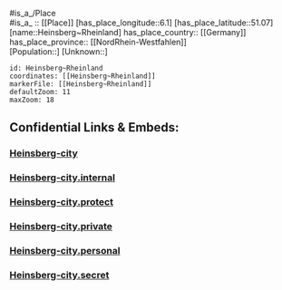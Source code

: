 ﻿---
location: [51.07,6.1] 
mapzoom: [7,12] 
mapmarker: city 
type: City
tags:
- geo/City


SpocWebEntityId: 30859
isDeleted: false
confidential: public

---
#is_a_/Place  
#is_a_ :: [[Place]] 
[has_place_longitude::6.1] 
[has_place_latitude::51.07] 
[name::Heinsberg~Rheinland] 
has_place_country:: [[Germany]]  
has_place_province:: [[NordRhein-Westfahlen]]  
[Population::] 
[Unknown::] 


```leaflet
id: Heinsberg~Rheinland
coordinates: [[Heinsberg~Rheinland]] 
markerFile: [[Heinsberg~Rheinland]] 
defaultZoom: 11 
maxZoom: 18
```


## Confidential Links & Embeds: 

### [Heinsberg-city](/_public/Earth/Continent/Europe/Europe~Central/Germany/Germany~West/Nord_Rhein-Westfalen/counties~NW/Heinsberg/cities~Heinsberg/Heinsberg-city.md) 

### [Heinsberg-city.internal](/_internal/Earth/Continent/Europe/Europe~Central/Germany/Germany~West/Nord_Rhein-Westfalen/counties~NW/Heinsberg/cities~Heinsberg/Heinsberg-city.internal.md) 

### [Heinsberg-city.protect](/_protect/Earth/Continent/Europe/Europe~Central/Germany/Germany~West/Nord_Rhein-Westfalen/counties~NW/Heinsberg/cities~Heinsberg/Heinsberg-city.protect.md) 

### [Heinsberg-city.private](/_private/Earth/Continent/Europe/Europe~Central/Germany/Germany~West/Nord_Rhein-Westfalen/counties~NW/Heinsberg/cities~Heinsberg/Heinsberg-city.private.md) 

### [Heinsberg-city.personal](/_personal/Earth/Continent/Europe/Europe~Central/Germany/Germany~West/Nord_Rhein-Westfalen/counties~NW/Heinsberg/cities~Heinsberg/Heinsberg-city.personal.md) 

### [Heinsberg-city.secret](/_secret/Earth/Continent/Europe/Europe~Central/Germany/Germany~West/Nord_Rhein-Westfalen/counties~NW/Heinsberg/cities~Heinsberg/Heinsberg-city.secret.md) 
